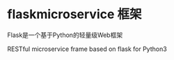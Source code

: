 # flaskmicroservice 框架

Flask是一个基于Python的轻量级Web框架

RESTful microservice frame based on flask for Python3
